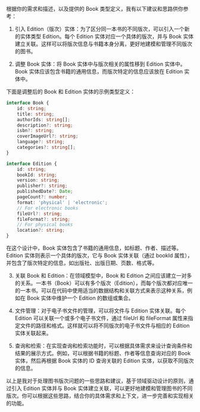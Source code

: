 根据你的需求和描述，以及提供的 Book 类型定义，我有以下建议和思路供你参考：

1. 引入 Edition（版次）实体：为了区分同一本书的不同版次，可以引入一个新的实体类型 Edition。每个 Edition 实体对应一个具体的版次，并与 Book 实体建立关联。这样可以将版次信息与书籍本身分离，更好地建模和管理不同版次的图书。

2. 调整 Book 实体：将 Book 实体中与版次相关的属性移到 Edition 实体中。Book 实体应该包含书籍的通用信息，而版次特定的信息应该放在 Edition 实体中。

下面是调整后的 Book 和 Edition 实体的示例类型定义：

```typescript
interface Book {
    id: string;
    title: string;
    authorIds: string[];
    description?: string;
    isbn?: string;
    coverImageUrl?: string;
    language?: string;
    categories?: string[];
}

interface Edition {
    id: string;
    bookId: string;
    version: string;
    publisher?: string;
    publishedDate?: Date;
    pageCount?: number;
    format: 'physical' | 'electronic';
    // For electronic books
    fileUrl?: string;
    fileFormat?: string;
    // For physical books
    location?: string;
}
```

在这个设计中，Book 实体包含了书籍的通用信息，如标题、作者、描述等。Edition 实体则表示一个具体的版次，它与 Book 实体关联（通过 bookId 属性），并包含了版次特定的信息，如出版社、出版日期、页数、格式等。

3. 关联 Book 和 Edition：在领域模型中，Book 和 Edition 之间应该建立一对多的关系。一本书（Book）可以有多个版次（Edition），而每个版次都对应唯一的一本书。可以在代码中使用适当的数据结构和关联方式来表示这种关系，例如在 Book 实体中维护一个 Edition 的数组或集合。

4. 文件管理：对于电子书文件的管理，可以将文件与 Edition 实体关联。每个 Edition 可以关联一个或多个电子书文件，通过 fileUrl 和 fileFormat 属性来指定文件的路径和格式。这样就可以将不同版次的电子书文件与相应的 Edition 实体关联起来。

5. 查询和检索：在实现查询和检索功能时，可以根据具体需求来设计查询条件和结果的展示方式。例如，可以根据书籍的标题、作者等信息查询对应的 Book 实体，然后再根据 Book 实体的 ID 查询关联的 Edition 实体，以获取不同版次的信息。

以上是我对于处理图书版次问题的一些思路和建议，基于领域驱动设计的原则，通过引入 Edition 实体并与 Book 实体建立关联，可以更好地建模和管理图书的不同版次。你可以根据这些思路，结合你的具体需求和上下文，进一步完善和实现相关的功能。